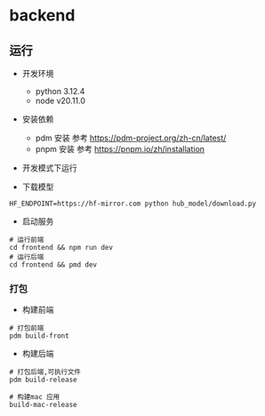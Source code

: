 # backend

## 运行

- 开发环境
  - python 3.12.4
  - node v20.11.0

- 安装依赖
  - pdm 安装 参考 <https://pdm-project.org/zh-cn/latest/>
  - pnpm 安装 参考 <https://pnpm.io/zh/installation>

- 开发模式下运行

- 下载模型

```shell
HF_ENDPOINT=https://hf-mirror.com python hub_model/download.py
```

- 启动服务

```shell
# 运行前端
cd frontend && npm run dev
# 运行后端
cd frontend && pmd dev
```

### 打包

- 构建前端

```shell
# 打包前端
pdm build-front
```

- 构建后端

```shell
# 打包后端,可执行文件
pdm build-release

# 构建mac 应用
build-mac-release
```
